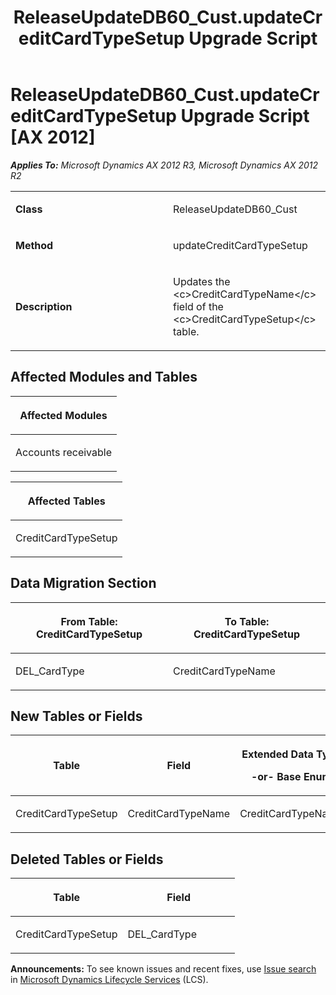 ﻿---
title: ReleaseUpdateDB60_Cust.updateCreditCardTypeSetup Upgrade Script
TOCTitle: ReleaseUpdateDB60_Cust.updateCreditCardTypeSetup Upgrade Script
ms:assetid: dc18c802-b644-66e7-60b5-3818631e7ab3
ms:mtpsurl: https://msdn.microsoft.com/en-us/library/JJ737206(v=AX.60)
ms:contentKeyID: 49711649
ms.date: 05/18/2015
mtps_version: v=AX.60
---

# ReleaseUpdateDB60\_Cust.updateCreditCardTypeSetup Upgrade Script [AX 2012]


_**Applies To:** Microsoft Dynamics AX 2012 R3, Microsoft Dynamics AX 2012 R2_

<table>
<colgroup>
<col style="width: 50%" />
<col style="width: 50%" />
</colgroup>
<tbody>
<tr class="odd">
<td><p><strong>Class</strong></p></td>
<td><p>ReleaseUpdateDB60_Cust</p></td>
</tr>
<tr class="even">
<td><p><strong>Method</strong></p></td>
<td><p>updateCreditCardTypeSetup</p></td>
</tr>
<tr class="odd">
<td><p><strong>Description</strong></p></td>
<td><p>Updates the &lt;c&gt;CreditCardTypeName&lt;/c&gt; field of the &lt;c&gt;CreditCardTypeSetup&lt;/c&gt; table.</p></td>
</tr>
</tbody>
</table>


## Affected Modules and Tables

<table>
<colgroup>
<col style="width: 100%" />
</colgroup>
<thead>
<tr class="header">
<th><p>Affected Modules</p></th>
</tr>
</thead>
<tbody>
<tr class="odd">
<td><p>Accounts receivable</p></td>
</tr>
</tbody>
</table>


<table>
<colgroup>
<col style="width: 100%" />
</colgroup>
<thead>
<tr class="header">
<th><p>Affected Tables</p></th>
</tr>
</thead>
<tbody>
<tr class="odd">
<td><p>CreditCardTypeSetup</p></td>
</tr>
</tbody>
</table>


## Data Migration Section

<table>
<colgroup>
<col style="width: 50%" />
<col style="width: 50%" />
</colgroup>
<thead>
<tr class="header">
<th><p>From Table: CreditCardTypeSetup</p></th>
<th><p>To Table: CreditCardTypeSetup</p></th>
</tr>
</thead>
<tbody>
<tr class="odd">
<td><p>DEL_CardType</p></td>
<td><p>CreditCardTypeName</p></td>
</tr>
</tbody>
</table>


## New Tables or Fields

<table>
<colgroup>
<col style="width: 33%" />
<col style="width: 33%" />
<col style="width: 33%" />
</colgroup>
<thead>
<tr class="header">
<th><p>Table</p></th>
<th><p>Field</p></th>
<th><p>Extended Data Type</p>
<p>-or- Base Enum</p></th>
</tr>
</thead>
<tbody>
<tr class="odd">
<td><p>CreditCardTypeSetup</p></td>
<td><p>CreditCardTypeName</p></td>
<td><p>CreditCardTypeName</p></td>
</tr>
</tbody>
</table>


## Deleted Tables or Fields

<table>
<colgroup>
<col style="width: 50%" />
<col style="width: 50%" />
</colgroup>
<thead>
<tr class="header">
<th><p>Table</p></th>
<th><p>Field</p></th>
</tr>
</thead>
<tbody>
<tr class="odd">
<td><p>CreditCardTypeSetup</p></td>
<td><p>DEL_CardType</p></td>
</tr>
</tbody>
</table>

  
**Announcements:** To see known issues and recent fixes, use [Issue search](http://go.microsoft.com/fwlink/?linkid=389258) in [Microsoft Dynamics Lifecycle Services](http://go.microsoft.com/fwlink/?linkid=306505) (LCS).

